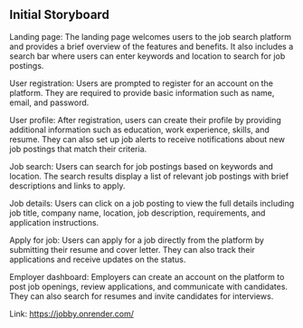 ## Initial Storyboard

Landing page: The landing page welcomes users to the job search platform and provides a brief overview of the features and benefits. It also includes a search bar where users can enter keywords and location to search for job postings.

User registration: Users are prompted to register for an account on the platform. They are required to provide basic information such as name, email, and password.

User profile: After registration, users can create their profile by providing additional information such as education, work experience, skills, and resume. They can also set up job alerts to receive notifications about new job postings that match their criteria.

Job search: Users can search for job postings based on keywords and location. The search results display a list of relevant job postings with brief descriptions and links to apply.

Job details: Users can click on a job posting to view the full details including job title, company name, location, job description, requirements, and application instructions.

Apply for job: Users can apply for a job directly from the platform by submitting their resume and cover letter. They can also track their applications and receive updates on the status.

Employer dashboard: Employers can create an account on the platform to post job openings, review applications, and communicate with candidates. They can also search for resumes and invite candidates for interviews.

Link: https://jobby.onrender.com/
